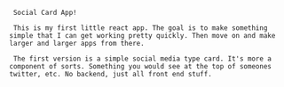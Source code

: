      Social Card App!
     
     This is my first little react app. The goal is to make something simple that I can get working pretty quickly. Then move on and make larger and larger apps from there.
     
     The first version is a simple social media type card. It's more a component of sorts. Something you would see at the top of someones twitter, etc. No backend, just all front end stuff. 
